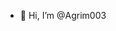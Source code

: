 - 👋 Hi, I’m @Agrim003
<!---
Agrim003/Agrim003 is a ✨ special ✨ repository because its `README.md` (this file) appears on your GitHub profile.
You can click the Preview link to take a look at your changes.
--->

